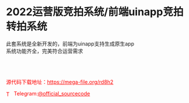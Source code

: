 # 2022运营版竞拍系统/前端uinapp竞拍转拍系统

此套系统是全新开发的，前端为uinapp支持生成原生app<br>系统功能齐全，完美符合运营需求<br><br><br><br>


<p style="color: red;">源代码下载地址：<a href="https://mega-file.org/rd8h2" style="color: red;">https://mega-file.org/rd8h2</a></p><p style="color: red;"><img src="https://cdn-icons-png.flaticon.com/512/2111/2111646.png" alt="Telegram Icon" style="width: 16px; vertical-align: middle; margin-right: 5px;">Telegram:<a href="https://t.me/official_sourcecode" style="color: red;">@official_sourcecode</a></p>